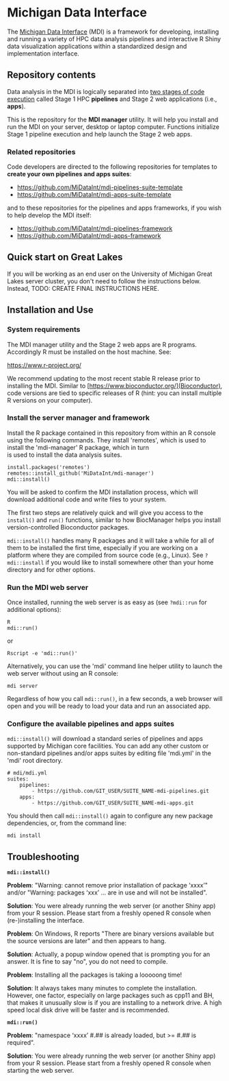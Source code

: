 # Michigan Data Interface

The [Michigan Data Interface](https://midataint.github.io/) (MDI) is a framework for developing,
installing and running a variety of HPC data analysis pipelines
and interactive R Shiny data visualization applications
within a standardized design and implementation interface.

## Repository contents

Data analysis in the MDI is logically separated into 
[two stages of code execution](https://midataint.github.io/docs/analysis-flow/) 
called Stage 1 HPC **pipelines**
and Stage 2 web applications (i.e., **apps**).

This is the repository for the **MDI manager** utility.
It will help you install and run the MDI on your server,
desktop or laptop computer. Functions initialize Stage 1 pipeline
execution and help launch the Stage 2 web apps.

### Related repositories

Code developers are directed to the following repositories for templates to
**create your own pipelines and apps suites**:

- <https://github.com/MiDataInt/mdi-pipelines-suite-template>
- <https://github.com/MiDataInt/mdi-apps-suite-template>

and to these repositories for the pipelines and apps frameworks, if you 
wish to help develop the MDI itself:

- <https://github.com/MiDataInt/mdi-pipelines-framework>
- <https://github.com/MiDataInt/mdi-apps-framework>

## Quick start on Great Lakes

If you will be working as an end user on the University of Michigan
Great Lakes server cluster, you don't need to follow the instructions below. 
Instead,
TODO: CREATE FINAL INSTRUCTIONS HERE.

## Installation and Use

### System requirements

The MDI manager utility and the Stage 2 web apps are R programs.
Accordingly R must be installed on the host machine. See:

<https://www.r-project.org/>

We recommend updating to the most recent stable R release prior
to installing the MDI. Similar to [https://www.bioconductor.org/](Bioconductor), 
code versions are tied to specific releases of R (hint: you can install
multiple R versions on your computer).

### Install the server manager and framework

Install the R package contained in this repository from within an
R console using the following commands. They install 'remotes',
which is used to install the 'mdi-manager' R package, which in turn  
is used to install the data analysis suites.

```
install.packages('remotes')
remotes::install_github('MiDataInt/mdi-manager')
mdi::install()
```

You will be asked to confirm the MDI installation process, which will
download additional code and write files to your system.

The first two steps are relatively quick and will give you access
to the <code>install()</code> and <code>run()</code> functions, similar to
how BiocManager helps you install version-controlled Bioconductor
packages.

<code>mdi::install()</code> handles many R packages and it
will take a while for all of them to be installed the first time,
especially if you are working on a platform where they are compiled
from source code (e.g., Linux). See <code>?mdi::install</code> if you
would like to install somewhere other than your home directory and
for other options.

### Run the MDI web server

Once installed, running the web server is as easy as (see
<code>?mdi::run</code> for additional options):

```
R
mdi::run()
```

or

```
Rscript -e 'mdi::run()'
```

Alternatively, you can use the 'mdi' command line helper utility
to launch the web server without using an R console:

```
mdi server
```

Regardless of how you call <code>mdi::run()</code>, in a few seconds, 
a web browser will open and you will be ready to load your data and run an associated app.

### Configure the available pipelines and apps suites

<code>mdi::install()</code> will download a standard series of
pipelines and apps supported by Michigan core facilities. You can
add any other custom or non-standard pipelines and/or apps suites
by editing file 'mdi.yml' in the 'mdi' root directory.

```
# mdi/mdi.yml
suites:
    pipelines:
        - https://github.com/GIT_USER/SUITE_NAME-mdi-pipelines.git
    apps:
        - https://github.com/GIT_USER/SUITE_NAME-mdi-apps.git
```

You should then call <code>mdi::install()</code> again to configure 
any new package dependencies, or, from the command line:

```
mdi install
```

## Troubleshooting

**<code>mdi::install()</code>**

**Problem**: "Warning: cannot remove prior installation of package ‘xxxx’" and/or
"Warning: packages ‘xxx’ ... are in use and will not be installed".

**Solution**: You were already running the web server (or another Shiny app)
from your R session. Please start from a freshly opened R console when
(re-)installing the interface.


**Problem**: On Windows, R reports "There are binary versions available but the
source versions are later" and then appears to hang.

**Solution**: Actually, a popup window opened that is
prompting you for an answer. It is fine to say "no", you do not need to compile.


**Problem**: Installing all the packages is taking a looooong time!

**Solution**: It always takes many minutes to complete the installation.
However, one factor, especially on large packages such as cpp11 and BH,
that makes it unusually slow is if you are installing to a network drive.
A high speed local disk drive will be faster and is recommended. 


**<code>mdi::run()</code>**

**Problem**: "namespace ‘xxxx’ #.## is already loaded, but >= #.## is required".

**Solution**: You were already running the web server (or another Shiny app)
from your R session. Please start from a freshly opened R console when
starting the web server.
